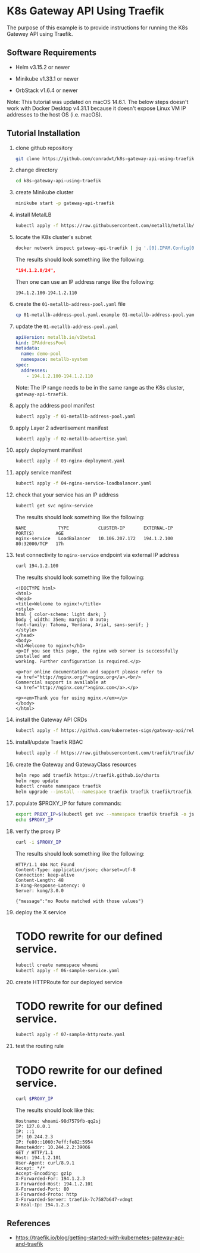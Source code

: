 # K8s Gateway API Using Traefik

The purpose of this example is to provide instructions for running the K8s Gatewey API using Traefik.

## Software Requirements

- Helm v3.15.2 or newer

- Minikube v1.33.1 or newer

- OrbStack v1.6.4 or newer

Note: This tutorial was updated on macOS 14.6.1. The below steps doesn't work with Docker Desktop v4.31.1
because it doesn't expose Linux VM IP addresses to the host OS (i.e. macOS).

## Tutorial Installation

1.  clone github repository

    ```zsh
    git clone https://github.com/conradwt/k8s-gateway-api-using-traefik.git
    ```

2.  change directory

    ```zsh
    cd k8s-gateway-api-using-traefik
    ```

3.  create Minikube cluster

    ```zsh
    minikube start -p gateway-api-traefik
    ```

4.  install MetalLB

    ```zsh
    kubectl apply -f https://raw.githubusercontent.com/metallb/metallb/v0.14.8/config/manifests/metallb-native.yaml
    ```

5.  locate the K8s cluster's subnet

    ```zsh
    docker network inspect gateway-api-traefik | jq '.[0].IPAM.Config[0]["Subnet"]'
    ```

    The results should look something like the following:

    ```json
    "194.1.2.0/24",
    ```

    Then one can use an IP address range like the following:

    ```
    194.1.2.100-194.1.2.110
    ```

6.  create the `01-metallb-address-pool.yaml` file

    ```zsh
    cp 01-metallb-address-pool.yaml.example 01-metallb-address-pool.yaml
    ```

7.  update the `01-metallb-address-pool.yaml`

    ```yaml
    apiVersion: metallb.io/v1beta1
    kind: IPAddressPool
    metadata:
      name: demo-pool
      namespace: metallb-system
    spec:
      addresses:
        - 194.1.2.100-194.1.2.110
    ```

    Note: The IP range needs to be in the same range as the K8s cluster, `gateway-api-traefik`.

8.  apply the address pool manifest

    ```zsh
    kubectl apply -f 01-metallb-address-pool.yaml
    ```

9.  apply Layer 2 advertisement manifest

    ```zsh
    kubectl apply -f 02-metallb-advertise.yaml
    ```

10. apply deployment manifest

    ```zsh
    kubectl apply -f 03-nginx-deployment.yaml
    ```

11. apply service manifest

    ```zsh
    kubectl apply -f 04-nginx-service-loadbalancer.yaml
    ```

12. check that your service has an IP address

    ```zsh
    kubectl get svc nginx-service
    ```

    The results should look something like the following:

    ```text
    NAME            TYPE           CLUSTER-IP       EXTERNAL-IP      PORT(S)        AGE
    nginx-service   LoadBalancer   10.106.207.172   194.1.2.100   80:32000/TCP   17h
    ```

13. test connectivity to `nginx-service` endpoint via external IP address

    ```zsh
    curl 194.1.2.100
    ```

    The results should look something like the following:

    ```text
    <!DOCTYPE html>
    <html>
    <head>
    <title>Welcome to nginx!</title>
    <style>
    html { color-scheme: light dark; }
    body { width: 35em; margin: 0 auto;
    font-family: Tahoma, Verdana, Arial, sans-serif; }
    </style>
    </head>
    <body>
    <h1>Welcome to nginx!</h1>
    <p>If you see this page, the nginx web server is successfully installed and
    working. Further configuration is required.</p>

    <p>For online documentation and support please refer to
    <a href="http://nginx.org/">nginx.org</a>.<br/>
    Commercial support is available at
    <a href="http://nginx.com/">nginx.com</a>.</p>

    <p><em>Thank you for using nginx.</em></p>
    </body>
    </html>
    ```

14. install the Gateway API CRDs

    ```zsh
    kubectl apply -f https://github.com/kubernetes-sigs/gateway-api/releases/download/v1.1.0/experimental-install.yaml
    ```

15. install/update Traefik RBAC

    ```zsh
    kubectl apply -f https://raw.githubusercontent.com/traefik/traefik/v3.1/docs/content/reference/dynamic-configuration/kubernetes-gateway-rbac.yml
    ```

16. create the Gateway and GatewayClass resources

    ```zsh
    helm repo add traefik https://traefik.github.io/charts
    helm repo update
    kubectl create namespace traefik
    helm upgrade --install --namespace traefik traefik traefik/traefik -f 05-values.yaml
    ```

17. populate $PROXY_IP for future commands:

    ```zsh
    export PROXY_IP=$(kubectl get svc --namespace traefik traefik -o jsonpath='{.status.loadBalancer.ingress[0].ip}')
    echo $PROXY_IP
    ```

18. verify the proxy IP

    ```zsh
    curl -i $PROXY_IP
    ```

    The results should look something like the following:

    ```text
    HTTP/1.1 404 Not Found
    Content-Type: application/json; charset=utf-8
    Connection: keep-alive
    Content-Length: 48
    X-Kong-Response-Latency: 0
    Server: kong/3.0.0

    {"message":"no Route matched with those values"}
    ```

19. deploy the X service

    # TODO rewrite for our defined service.

    ```zsh
    kubectl create namespace whoami
    kubectl apply -f 06-sample-service.yaml
    ```

20. create HTTPRoute for our deployed service

    # TODO rewrite for our defined service.

    ```zsh
    kubectl apply -f 07-sample-httproute.yaml
    ```

21. test the routing rule

    # TODO rewrite for our defined service.

    ```zsh
    curl $PROXY_IP
    ```

    The results should look like this:

    ```text
    Hostname: whoami-98d7579fb-qq2sj
    IP: 127.0.0.1
    IP: ::1
    IP: 10.244.2.3
    IP: fe80::1060:7eff:fe82:5954
    RemoteAddr: 10.244.2.2:39066
    GET / HTTP/1.1
    Host: 194.1.2.101
    User-Agent: curl/8.9.1
    Accept: */*
    Accept-Encoding: gzip
    X-Forwarded-For: 194.1.2.3
    X-Forwarded-Host: 194.1.2.101
    X-Forwarded-Port: 80
    X-Forwarded-Proto: http
    X-Forwarded-Server: traefik-7c7587b647-vdmgt
    X-Real-Ip: 194.1.2.3
    ```

## References

- https://traefik.io/blog/getting-started-with-kubernetes-gateway-api-and-traefik
